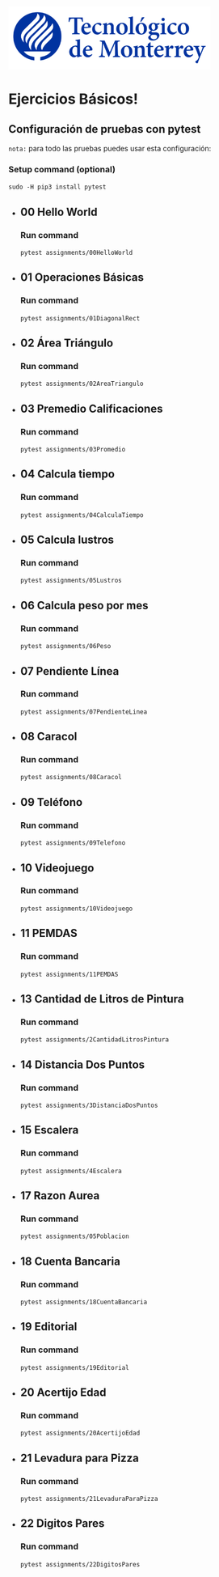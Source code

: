![Tec de Monterrey](images/logotecmty.png)
# Ejercicios Básicos!

## Configuración de pruebas con **pytest**

`nota:` para todo las pruebas puedes usar esta configuración:
### Setup command (optional)
```
sudo -H pip3 install pytest
```

- ## 00 Hello World
    ### Run command
    ```
    pytest assignments/00HelloWorld
    ```

- ## 01 Operaciones Básicas
    ### Run command
    ```
    pytest assignments/01DiagonalRect
    ```

- ## 02 Área Triángulo
    ### Run command
    ```
    pytest assignments/02AreaTriangulo
    ```

- ## 03 Premedio Calificaciones
    ### Run command
    ```
    pytest assignments/03Promedio
    ```

- ## 04 Calcula tiempo
    ### Run command
    ```
    pytest assignments/04CalculaTiempo
    ```

- ## 05 Calcula lustros
    ### Run command
    ```
    pytest assignments/05Lustros
    ```

- ## 06 Calcula peso por mes
    ### Run command
    ```
    pytest assignments/06Peso
    ```

- ## 07 Pendiente Línea
    ### Run command
    ```
    pytest assignments/07PendienteLinea
    ```

- ## 08 Caracol
    ### Run command
    ```
    pytest assignments/08Caracol
    ```

- ## 09 Teléfono
    ### Run command
    ```
    pytest assignments/09Telefono
    ```

- ## 10 Videojuego
    ### Run command
    ```
    pytest assignments/10Videojuego
    ```

- ## 11 PEMDAS
    ### Run command
    ```
    pytest assignments/11PEMDAS
    ```

- ## 13 Cantidad de Litros de Pintura
    ### Run command
    ```
    pytest assignments/2CantidadLitrosPintura
    ```

- ## 14 Distancia Dos Puntos
    ### Run command
    ```
    pytest assignments/3DistanciaDosPuntos
    ```

- ## 15 Escalera
    ### Run command
    ```
    pytest assignments/4Escalera
    ```

- ## 17 Razon Aurea
    ### Run command
    ```
    pytest assignments/05Poblacion
    ```

- ## 18 Cuenta Bancaria
    ### Run command
    ```
    pytest assignments/18CuentaBancaria
    ```

- ## 19 Editorial
    ### Run command
    ```
    pytest assignments/19Editorial
    ```

- ## 20 Acertijo Edad
    ### Run command
    ```
    pytest assignments/20AcertijoEdad
    ```

- ## 21 Levadura para Pizza
    ### Run command
    ```
    pytest assignments/21LevaduraParaPizza
    ```

- ## 22 Digitos Pares
    ### Run command
    ```
    pytest assignments/22DigitosPares
    ```
